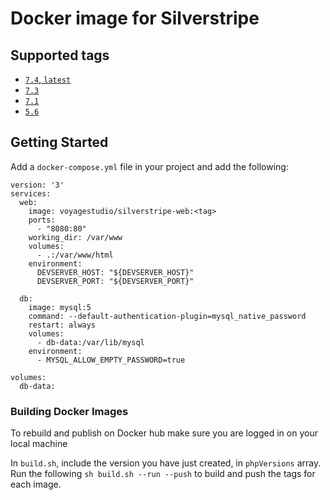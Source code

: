 # Docker image for Silverstripe

## Supported tags

- [`7.4`, `latest`](/7.4/Dockerfile)
- [`7.3`](/7.3/Dockerfile)
- [`7.1`](/7.1/Dockerfile)
- [`5.6`](/5.6/Dockerfile)

## Getting Started

Add a `docker-compose.yml` file in your project and add the following:

```
version: '3'
services:
  web:
    image: voyagestudio/silverstripe-web:<tag>
    ports:
      - "8080:80"
    working_dir: /var/www
    volumes:
      - .:/var/www/html
    environment:
      DEVSERVER_HOST: "${DEVSERVER_HOST}"
      DEVSERVER_PORT: "${DEVSERVER_PORT}"

  db:
    image: mysql:5
    command: --default-authentication-plugin=mysql_native_password
    restart: always
    volumes:
      - db-data:/var/lib/mysql
    environment:
      - MYSQL_ALLOW_EMPTY_PASSWORD=true

volumes:
  db-data:

```

### Building Docker Images

To rebuild and publish on Docker hub make sure you are logged in on your local machine

In `build.sh`, include the version you have just created, in `phpVersions` array.
Run the following `sh build.sh --run --push` to build and push the tags for each image.
